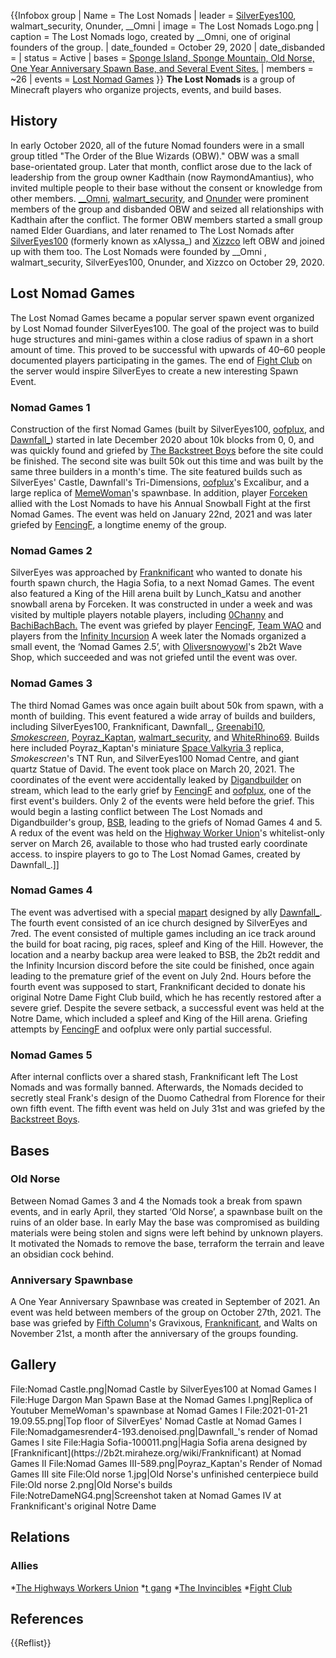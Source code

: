 {{Infobox group
| Name = The Lost Nomads
| leader = [SilverEyes100](https://2b2t.miraheze.org/wiki/SilverEyes100), walmart_security, Onunder, __Omni
| image = The Lost Nomads Logo.png
| caption = The Lost Nomads logo, created by __Omni, one of original founders of the group.
| date_founded = October 29, 2020
| date_disbanded =
| status = Active
| bases = [Sponge Island, Sponge Mountain, Old Norse, One Year Anniversary Spawn Base, and Several Event Sites.](https://2b2t.miraheze.org/wiki/Sponge_Island%2C_Sponge_Mountain%2C_Old_Norse%2C_One_Year_Anniversary_Spawn_Base%2C_and_Several_Event_Sites.)
| members = ~26
| events = [Lost Nomad Games](https://2b2t.miraheze.org/wiki/Lost_Nomad_Games)
}}
**The Lost Nomads** is a group of Minecraft players who organize projects, events, and build bases.

## History
In early October 2020, all of the future Nomad founders were in a small group titled "The Order of the Blue Wizards (OBW)." OBW was a small base-orientated group. Later that month, conflict arose due to the lack of leadership from the group owner Kadthain (now RaymondAmantius), who invited multiple people to their base without the consent or knowledge from other members. [__Omni](https://2b2t.miraheze.org/wiki/__Omni), [walmart_security](https://2b2t.miraheze.org/wiki/walmart_security), and [Onunder](https://2b2t.miraheze.org/wiki/Onunder) were prominent members of the group and disbanded OBW and seized all relationships with Kadthain after the conflict. The former OBW members started a small group named Elder Guardians, and later renamed to The Lost Nomads after [SilverEyes100](https://2b2t.miraheze.org/wiki/SilverEyes100) (formerly known as xAlyssa_) and [Xizzco](https://2b2t.miraheze.org/wiki/Xizzco) left OBW and joined up with them too. The Lost Nomads were founded by __Omni , walmart_security, SilverEyes100, Onunder, and Xizzco on October 29, 2020.

## Lost Nomad Games
The Lost Nomad Games became a popular server spawn event organized by Lost Nomad founder SilverEyes100. The goal of the project was to build huge structures and mini-games within a close radius of spawn in a short amount of time. This proved to be successful with upwards of 40–60 people documented players participating in the games. The end of [Fight Club](https://2b2t.miraheze.org/wiki/Fight_Club) on the server would inspire SilverEyes to create a new interesting Spawn Event.

### Nomad Games 1
Construction of the first Nomad Games (built by SilverEyes100, [oofplux](https://2b2t.miraheze.org/wiki/oofplux), and [Dawnfall_](https://2b2t.miraheze.org/wiki/Dawnfall_)) started in late December 2020 about 10k blocks from 0, 0, and was quickly found and griefed by [The Backstreet Boys](https://2b2t.miraheze.org/wiki/The_Backstreet_Boys) before the site could be finished. The second site was built 50k out this time and was built by the same three builders in a month's time. The site featured builds such as SilverEyes' Castle, Dawnfall's Tri-Dimensions, [oofplux](https://2b2t.miraheze.org/wiki/oofplux)'s Excalibur, and a large replica of [MemeWoman](https://2b2t.miraheze.org/wiki/MemeWoman)'s spawnbase. In addition, player [Forceken](https://2b2t.miraheze.org/wiki/Forceken) allied with the Lost Nomads to have his Annual Snowball Fight at the first Nomad Games. The event was held on January 22nd, 2021 and was later griefed by [FencingF](https://2b2t.miraheze.org/wiki/FencingF), a longtime enemy of the group.

### Nomad Games 2
SilverEyes was approached by [Franknificant](https://2b2t.miraheze.org/wiki/Franknificant) who wanted to donate his fourth spawn church, the Hagia Sofia, to a next Nomad Games. The event also featured a King of the Hill arena built by Lunch_Katsu and another snowball arena by Forceken. It was constructed in under a week and was visited by multiple players notable players, including [0Channy](https://2b2t.miraheze.org/wiki/0Channy) and [BachiBachBach.](https://2b2t.miraheze.org/wiki/BachiBachBach) The event was griefed by player [FencingF](https://2b2t.miraheze.org/wiki/FencingF), [Team WAO](https://2b2t.miraheze.org/wiki/Team_WAO) and players from the [Infinity Incursion](https://2b2t.miraheze.org/wiki/Infinity_Incursion) A week later the Nomads organized a small event, the ‘Nomad Games 2.5’, with [Oliversnowyowl](https://2b2t.miraheze.org/wiki/Oliversnowyowl)'s 2b2t Wave Shop, which succeeded and was not griefed until the event was over.

### Nomad Games 3
The third Nomad Games was once again built about 50k from spawn, with a month of building. This event featured a wide array of builds and builders, including SilverEyes100, Franknificant, Dawnfall_, [Greenabi10](https://2b2t.miraheze.org/wiki/Greenabi10), [_Smokescreen_](https://2b2t.miraheze.org/wiki/_Smokescreen_), [Poyraz_Kaptan](https://2b2t.miraheze.org/wiki/Poyraz_Kaptan), [walmart_security](https://2b2t.miraheze.org/wiki/walmart_security), and [WhiteRhino69](https://2b2t.miraheze.org/wiki/WhiteRhino69). Builds here included Poyraz_Kaptan's miniature [Space Valkyria 3](https://2b2t.miraheze.org/wiki/Space_Valkyria_3) replica, _Smokescreen_'s TNT Run, and SilverEyes100 Nomad Centre, and giant quartz Statue of David. The event took place on March 20, 2021. The coordinates of the event were accidentally leaked by [Digandbuilder](https://2b2t.miraheze.org/wiki/Digandbuilder) on stream, which lead to the early grief by [FencingF](https://2b2t.miraheze.org/wiki/FencingF) and [oofplux](https://2b2t.miraheze.org/wiki/oofplux), one of the first event's builders. Only 2 of the events were held before the grief. This would begin a lasting conflict between The Lost Nomads and Digandbuilder's group, [BSB](https://2b2t.miraheze.org/wiki/Backstreet_Boys), leading to the griefs of Nomad Games 4 and 5. A redux of the event was held on the [Highway Worker Union](https://2b2t.miraheze.org/wiki/Highway_Worker_Union)'s whitelist-only server on March 26, available to those who had trusted early coordinate access.
 to inspire players to go to The Lost Nomad Games, created by Dawnfall_.]]

### Nomad Games 4
The event was advertised with a special [mapart](https://2b2t.miraheze.org/wiki/mapart) designed by ally [Dawnfall_](https://2b2t.miraheze.org/wiki/Dawnfall_). The fourth event consisted of an ice church designed by SilverEyes and 7red. The event consisted of multiple games including an ice track around the build for boat racing, pig races, spleef and King of the Hill. However, the location and a nearby backup area were leaked to BSB, the 2b2t reddit and the Infinity Incursion discord before the site could be finished, once again leading to the premature grief of the event on July 2nd. Hours before the fourth event was supposed to start, Franknificant decided to donate his original Notre Dame Fight Club build, which he has recently restored after a severe grief. Despite the severe setback, a successful event was held at the Notre Dame, which included a spleef and King of the Hill arena. Griefing attempts by [FencingF](https://2b2t.miraheze.org/wiki/FencingF) and oofplux were only partial successful.

### Nomad Games 5
After internal conflicts over a shared stash, Franknificant left The Lost Nomads and was formally banned. Afterwards, the Nomads decided to secretly steal Frank's design of the Duomo Cathedral from Florence for their own fifth event. The fifth event was held on July 31st and was griefed by the [Backstreet Boys](https://2b2t.miraheze.org/wiki/Backstreet_Boys).

## Bases
### Old Norse
Between Nomad Games 3 and 4 the Nomads took a break from spawn events, and in early April, they started ‘Old Norse’, a spawnbase built on the ruins of an older base. In early May the base was compromised as building materials were being stolen and signs were left behind by unknown players. It motivated the Nomads to remove the base, terraform the terrain and leave an obsidian cock behind.

### Anniversary Spawnbase
A One Year Anniversary Spawnbase was created in September of 2021. An event was held between members of the group on October 27th, 2021. The base was griefed by [Fifth Column](https://2b2t.miraheze.org/wiki/Fifth_Column)'s Gravixous, [Franknificant](https://2b2t.miraheze.org/wiki/Franknificant), and Walts on November 21st, a month after the anniversary of the groups founding.

## Gallery
<gallery widths="300" heights="200">
File:Nomad Castle.png|Nomad Castle by SilverEyes100 at Nomad Games I
File:Huge Dargon Man Spawn Base at the Nomad Games I.png|Replica of Youtuber MemeWoman's spawnbase at Nomad Games I
File:2021-01-21 19.09.55.png|Top floor of SilverEyes' Nomad Castle at Nomad Games I
File:Nomadgamesrender4-193.denoised.png|Dawnfall_'s render of Nomad Games I site
File:Hagia Sofia-100011.png|Hagia Sofia arena designed by [Franknificant](https://2b2t.miraheze.org/wiki/Franknificant) at Nomad Games II
File:Nomad Games III-589.png|Poyraz_Kaptan's Render of Nomad Games III site
File:Old norse 1.jpg|Old Norse's unfinished centerpiece build
File:Old norse 2.png|Old Norse's builds
File:NotreDameNG4.png|Screenshot taken at Nomad Games IV at Franknificant's original Notre Dame
</gallery>

## Relations
### Allies
*[The Highways Workers Union](https://2b2t.miraheze.org/wiki/Highway_Workers_Union)
*[t gang](https://2b2t.miraheze.org/wiki/t_gang)
*[The Invincibles](https://2b2t.miraheze.org/wiki/The_Invincibles)
*[Fight Club](https://2b2t.miraheze.org/wiki/Fight_Club)

## References
{{Reflist}}